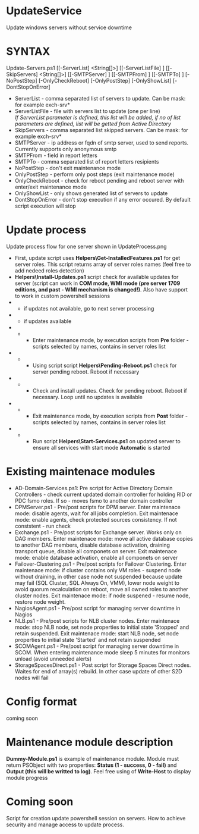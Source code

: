 # UpdateService
Update windows servers without service downtime


# SYNTAX
Update-Servers.ps1 [[-ServerList] <String[]>] [[-ServerListFile] <String>] [[-SkipServers] <String[]>]
[[-SMTPServer] <String>] [[-SMTPFrom] <String>] [[-SMTPTo] <String>] [-NoPostStep] [-OnlyCheckReboot] 
[-OnlyPostStep] [-OnlyShowList] [-DontStopOnError]
    
  - ServerList - comma separated list of servers to update. Can be mask: for example exch-srv*
  - ServerListFile - file with servers list to update (one per line)<br/>
  *If ServerList parameter is defined, this list will be added, if no of list parameters are defined, list will be getted from Active Directory*
  - SkipServers - comma separated list skipped servers. Can be mask: for example exch-srv*
  - SMTPServer - ip address or fqdn of smtp server, used to send reports. Currently supports only anonymous smtp
  - SMTPFrom - <from> field in report letters
  - SMTPTo - comma separated list of report letters resipients
  - NoPostStep - don't exit maintenance mode
  - OnlyPostStep - perform only post steps (exit maintenance mode)
  - OnlyCheckReboot - check for reboot pending and reboot server with enter/exit maintenance mode
  - OnlyShowList - only shows generated list of servers to update
  - DontStopOnError - don't stop execution if any error occured. By default script execution will stop

# Update process

Update process flow for one server shown in UpdateProcess.png

 - First, update script uses **Helpers\Get-InstalledFeatures.ps1** for get server roles. This script returns array of server roles names (feel free to add nedeed roles detection)
 - **Helpers\Install-Updates.ps1** script check for available updates for server (script can work in **COM mode, WMI mode (pre server 1709 editions, and past - WMI mechanism is changed!)**. Also have support to work in custom powershell sessions
 - - if updates not available, go to next server processing
 - - if updates available
 - - - Enter maintenance mode, by execution scripts from **Pre** folder - scripts selected by names, contains in server roles list
 - - - Using script script **Helpers\Pending-Reboot.ps1** check for server pending reboot. Reboot if necessary
 - - - Check and install updates. Check for pending reboot. Reboot if necessary. Loop until no updates is available
 - - - Exit maintenance mode, by execution scripts from **Post** folder - scripts selected by names, contains in server roles list
 - - - Run script **Helpers\Start-Services.ps1** on updated server to ensure all services with start mode **Automatic** is started
 
# Existing maintenace modules
- AD-Domain-Services.ps1: Pre script for Active Directory Domain Controllers - check current updated domain controller for holding RID or PDC fsmo roles. If so - moves fsmo to another domain controller
- DPMServer.ps1 - Pre/post scripts for DPM server. Enter maintenace mode: disable agents, wait for all jobs completion. Exit maintenace mode: enable agents, check protected sources consistency. If not conststent - run check
- Exchange.ps1 - Pre/post scripts for Exchange server. Works only on DAG members. Enter maintenace mode: move all active database copies to another DAG members, disable database activation, draining transport queue, disable all componets on server. Exit maintenace mode: enable database activation, enable all componets on server
- Failover-Clustering.ps1 - Pre/post scripts for Failover Clustering. Enter maintenace mode: if cluster contains only VM roles - suspend node without draining, in other case node not suspended because update may fail (SQL Cluster, SQL Always On, VMM), lower node weight to avoid quorum recalculation on reboot, move all owned roles to another cluster nodes. Exit maintenace mode: if node suspened - resume node, restore node weight.
- NagiosAgent.ps1 - Pre/post script for managing server downtime in Nagios
- NLB.ps1 - Pre/post scripts for NLB cluster nodes. Enter maintenace mode: stop NLB node, set node properties to initial state 'Stopped' and retain suspended. Exit maintenace mode: start NLB node, set node properties to initial state 'Started' and not retain suspended
- SCOMAgent.ps1 - Pre/post script for managing server downtime in SCOM. When entering maintenance mode sleep 5 minutes for monitors unload (avoid unneeded alerts)
- StorageSpacesDirect.ps1 - Post script for Storage Spaces Direct nodes. Waites for end of array(s) rebuild. In other case update of other S2D nodes will fail

# Config format
 
coming soon
 
# Maintenance module description
 
**Dummy-Module.ps1** is example of maintenance module. Module must return PSObject with two properties: **Status (1 - success, 0 - fail)** and **Output (this will be writted to log)**. Feel free using of **Write-Host** to display module progress
 
# Coming soon
 
Script for creation update powershell session on servers. How to achieve security and manage access to update process.
